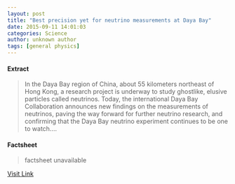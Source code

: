 ```yaml
---
layout: post
title: "Best precision yet for neutrino measurements at Daya Bay"
date: 2015-09-11 14:01:03
categories: Science
author: unknown author
tags: [general physics]
---
```



#### Extract
>In the Daya Bay region of China, about 55 kilometers northeast of Hong Kong, a research project is underway to study ghostlike, elusive particles called neutrinos. Today, the international Daya Bay Collaboration announces new findings on the measurements of neutrinos, paving the way forward for further neutrino research, and confirming that the Daya Bay neutrino experiment continues to be one to watch....

#### Factsheet
>factsheet unavailable

[Visit Link](http://phys.org/news/2015-09-precision-neutrino-daya-bay.html)


